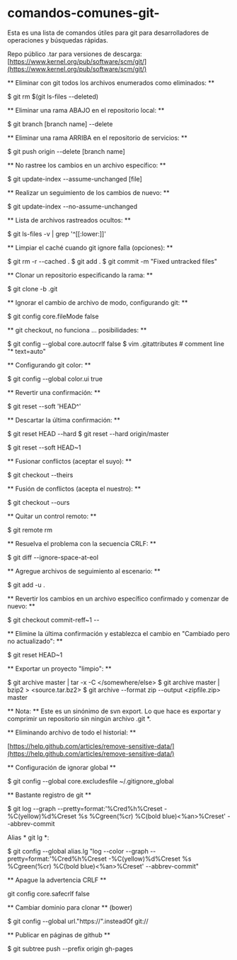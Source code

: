 # comandos-comunes-git-

Esta es una lista de comandos útiles para git para desarrolladores de operaciones y búsquedas rápidas.


Repo público .tar para versiones de descarga:
[https://www.kernel.org/pub/software/scm/git/](https://www.kernel.org/pub/software/scm/git/)

** Eliminar con git todos los archivos enumerados como eliminados: **

$ git rm $(git ls-files --deleted)


** Eliminar una rama ABAJO en el repositorio local: **

$ git branch [branch name] --delete


** Eliminar una rama ARRIBA en el repositorio de servicios: **

$ git push origin --delete [branch name]


** No rastree los cambios en un archivo específico: **

$ git update-index --assume-unchanged [file]


** Realizar un seguimiento de los cambios de nuevo: **

$ git update-index --no-assume-unchanged


** Lista de archivos rastreados ocultos: **

$ git ls-files -v | grep '^[[:lower:]]'


** Limpiar el caché cuando git ignore falla (opciones): **

$ git rm -r --cached . 
$ git add . 
$ git commit -m "Fixed untracked files"


** Clonar un repositorio especificando la rama: **

$ git clone -b <branch> <myproject>.git


** Ignorar el cambio de archivo de modo, configurando git: **

$ git config core.fileMode false


** git checkout, no funciona ... posibilidades: **

$ git config --global core.autocrlf false
$ vim .gitattributes # comment line "* text=auto"


** Configurando git color: **

$ git config --global color.ui true


** Revertir una confirmación: **

$ git reset --soft 'HEAD^'


** Descartar la última confirmación: **

$ git reset HEAD --hard
$ git reset --hard origin/master

$ git reset --soft HEAD~1


** Fusionar conflictos (aceptar el suyo): **

$ git checkout --theirs


** Fusión de conflictos (acepta el nuestro): **

$ git checkout --ours


** Quitar un control remoto: **

$ git remote rm <remote>


** Resuelva el problema con la secuencia CRLF: **

$ git diff --ignore-space-at-eol


** Agregue archivos de seguimiento al escenario: **

$ git add -u .


** Revertir los cambios en un archivo específico confirmado y comenzar de nuevo: **

$ git checkout commit-reff~1 -- <file name>


** Elimine la última confirmación y establezca el cambio en "Cambiado pero no actualizado": **

$ git reset HEAD~1


** Exportar un proyecto "limpio": **

$ git archive master | tar -x -C </somewhere/else>
$ git archive master | bzip2 > <source.tar.bz2>
$ git archive --format zip --output <zipfile.zip> master

** Nota: ** Este es un sinónimo de svn export. Lo que hace es exportar y comprimir un repositorio sin ningún archivo .git *.

** Eliminando archivo de todo el historial: **

[https://help.github.com/articles/remove-sensitive-data/](https://help.github.com/articles/remove-sensitive-data/)

** Configuración de ignorar global **

$ git config --global core.excludesfile ~/.gitignore_global


** Bastante registro de git **

$ git log --graph --pretty=format:'%Cred%h%Creset -%C(yellow)%d%Creset %s %Cgreen(%cr) %C(bold blue)<%an>%Creset' --abbrev-commit

Alias * git lg *:

$ git config --global alias.lg "log --color --graph --pretty=format:'%Cred%h%Creset -%C(yellow)%d%Creset %s %Cgreen(%cr) %C(bold blue)<%an>%Creset' --abbrev-commit"


** Apague la advertencia CRLF **

git config core.safecrlf false


** Cambiar dominio para clonar ** (bower)

$ git config --global url."https://".insteadOf git://


** Publicar en páginas de github **

$ git subtree push --prefix <my site folder> origin gh-pages


